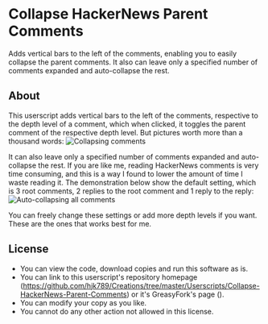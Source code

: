 # Collapse HackerNews Parent Comments

Adds vertical bars to the left of the comments, enabling you to easily collapse the parent comments. It also can leave only a specified number of comments expanded and auto-collapse the rest.

## About

This userscript adds vertical bars to the left of the comments, respective to the depth level of a comment, which when clicked, it toggles the parent comment of the respective depth level. But pictures worth more than a thousand words:
![Collapsing comments](https://i.imgur.com/9sn7yxf.gif)

It can also leave only a specified number of comments expanded and auto-collapse the rest. If you are like me, reading HackerNews comments is very time consuming, and this is a way I found to lower the amount of time I waste reading it. The demonstration below show the default setting, which is 3 root comments, 2 replies to the root comment and 1 reply to the reply:
![Auto-collapsing all comments](https://i.imgur.com/12y26Bl.gif)

You can freely change these settings or add more depth levels if you want. These are the ones that works best for me.

## License

- You can view the code, download copies and run this software as is.
- You can link to this userscript's repository homepage (https://github.com/hjk789/Creations/tree/master/Userscripts/Collapse-HackerNews-Parent-Comments) or it's GreasyFork's page (). 
- You can modify your copy as you like.
- You cannot do any other action not allowed in this license.  